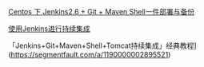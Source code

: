 [Centos 下 Jenkins2.6 + Git + Maven Shell一件部署与备份](https://blog.battcn.com/2017/07/21/other/jenkins-novice-config/)

[使用Jenkins进行持续集成](https://www.liaoxuefeng.com/article/001463233913442cdb2d1bd1b1b42e3b0b29eb1ba736c5e000)


「Jenkins+Git+Maven+Shell+Tomcat持续集成」经典教程](https://segmentfault.com/a/1190000002895521)